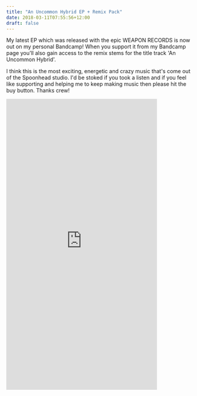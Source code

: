 ```yaml
---
title: "An Uncommon Hybrid EP + Remix Pack"
date: 2018-03-11T07:55:56+12:00
draft: false
---
```


My latest EP which was released with the epic WEAPON RECORDS is now out on my personal Bandcamp! When you support it from my Bandcamp page you'll also gain access to the remix stems for the title track 'An Uncommon Hybrid'.

I think this is the most exciting, energetic and crazy music that's come out of the Spoonhead studio. I'd be stoked if you took a listen and if you feel like supporting and helping me to keep making music then please hit the buy button. Thanks crew!

<iframe style="border: 0; width: 400px; height: 770px;" src="https://bandcamp.com/EmbeddedPlayer/album=629749870/size=large/bgcol=ffffff/linkcol=0687f5/transparent=true/" seamless><a href="https://spoonhead.bandcamp.com/album/an-uncommon-hybrid-e-p-remix-stems-weaponized-psy">An Uncommon Hybrid E.P. + Remix Stems (Weaponized Psy) by Spoonhead</a></iframe>